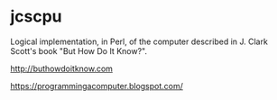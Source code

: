 # jcscpu

Logical implementation, in Perl, of the computer described in J. Clark Scott's book "But How Do It Know?". 

http://buthowdoitknow.com

https://programmingacomputer.blogspot.com/
